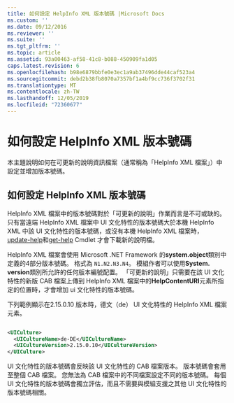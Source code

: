 ```yaml
---
title: 如何設定 HelpInfo XML 版本號碼 |Microsoft Docs
ms.custom: ''
ms.date: 09/12/2016
ms.reviewer: ''
ms.suite: ''
ms.tgt_pltfrm: ''
ms.topic: article
ms.assetid: 93a00463-af58-41c8-b088-450909fa1d05
caps.latest.revision: 6
ms.openlocfilehash: b98e6879bbfe0e3ec1a9ab37496dde44caf523a4
ms.sourcegitcommit: debd2b38fb8070a7357bf1a4bf9cc736f3702f31
ms.translationtype: MT
ms.contentlocale: zh-TW
ms.lasthandoff: 12/05/2019
ms.locfileid: "72360677"
---
```

# <a name="how-to-set-helpinfo-xml-version-numbers"></a>如何設定 HelpInfo XML 版本號碼

本主題說明如何在可更新的說明資訊檔案（通常稱為「HelpInfo XML 檔案」）中設定並增加版本號碼。

## <a name="how-to-set-helpinfo-xml-version-numbers"></a>如何設定 HelpInfo XML 版本號碼

HelpInfo XML 檔案中的版本號碼對於「可更新的說明」作業而言是不可或缺的。
只有當遠端 HelpInfo XML 檔案中 UI 文化特性的版本號碼大於本機 HelpInfo XML 中該 UI 文化特性的版本號碼，或沒有本機 HelpInfo XML 檔案時， [update-help](/powershell/module/Microsoft.PowerShell.Core/Update-Help)和[get-help](/powershell/module/Microsoft.PowerShell.Core/Save-Help) Cmdlet 才會下載新的說明檔。

HelpInfo XML 檔案會使用 Microsoft .NET Framework 的**system.object**類別中定義的4部分版本號碼。 格式為 `N1.N2.N3.N4`。 模組作者可以使用**System. version**類別所允許的任何版本編號配置。 「可更新的說明」只需要在該 UI 文化特性的新版 CAB 檔案上傳到 HelpInfo XML 檔案中的**HelpContentURI**元素所指定的位置時，才會增加 ui 文化特性的版本號碼。

下列範例顯示在2.15.0.10 版本時，德文（de） UI 文化特性的 HelpInfo XML 檔案元素。

```xml

<UICulture>
  <UICultureName>de-DE</UICultureName>
  <UICultureVersion>2.15.0.10</UICultureVersion>
</UICulture>
```

UI 文化特性的版本號碼會反映該 UI 文化特性的 CAB 檔案版本。 版本號碼會套用至整個 CAB 檔案。 您無法為 CAB 檔案中的不同檔案設定不同的版本號碼。 每個 UI 文化特性的版本號碼會獨立評估，而且不需要與模組支援之其他 UI 文化特性的版本號碼相關。